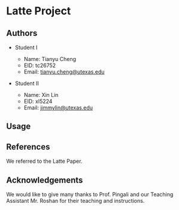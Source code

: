 Latte Project
=============

Authors
-------

- Student I
    + Name: Tianyu Cheng
    + EID: tc26752
    + Email: tianyu.cheng@utexas.edu

- Student II
    + Name: Xin Lin
    + EID: xl5224
    + Email: jimmylin@utexas.edu

Usage
-----


References
--------
We referred to the Latte Paper.

Acknowledgements
-------
We would like to give many thanks to Prof. Pingali and our Teaching Assistant Mr. Roshan for their teaching and instructions. 
